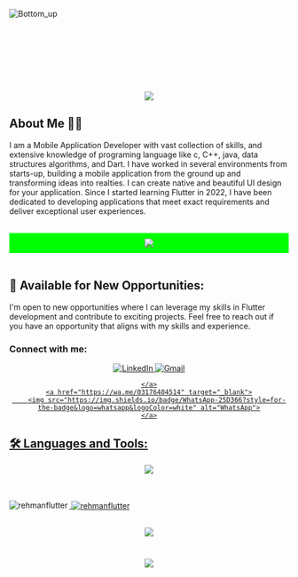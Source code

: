 

![Bottom_up](https://github.com/user-attachments/assets/4da6977a-113b-4fab-b853-eb496dd8cedd)<svg xmlns="http://www.w3.org/2000/svg" xmlns:xlink="http://www.w3.org/1999/xlink" style="z-index:1;position:relative" width="854" height="200" viewBox="0 0 854 200">
 
<div align="center">
    <img src="https://readme-typing-svg.herokuapp.com/?font=Righteous&size=35&color=199A8E&center=true&vCenter=true&width=500&height=70&duration=4000&lines=Hi+There!+👋;+I'm+Abdul+Rehman!+👩🏻‍💻;" />
</div>



## About Me 🙋‍♂️ 

I am a Mobile Application Developer with vast collection of skills, and extensive knowledge of programing language like c, C++, java, data structures algorithms, and Dart. I have worked in several environments from starts-up, building a mobile application from the ground up and transforming ideas into realties. I can create native and beautiful UI design for your application.
Since I started learning Flutter in 2022, I have been dedicated to developing applications that meet exact  requirements and deliver exceptional user experiences.


<br>
<div align="center" style="background-color: #00FF00; padding: 10px;">
    <img src="https://user-images.githubusercontent.com/73097560/115834477-dbab4500-a447-11eb-908a-139a6edaec5c.gif" />
</div>
<br>


## 🌟 Available for New Opportunities:
I'm open to new opportunities where I can leverage my skills in Flutter development and contribute to exciting projects. Feel free to reach out if you have an opportunity that aligns with my skills and experience.



<h3 align="left">Connect with me:</h3>
<p align="left">

    
<div align="center">
    <a href="https://www.linkedin.com/in/rehmanflutter/" target="_blank">
        <img src="https://img.shields.io/badge/LinkedIn-0077B5?style=for-the-badge&logo=linkedin&logoColor=white" alt="LinkedIn">
    </a>
    <a href="mailto:rehmanflutter1@gmail.com">
        <img src="https://img.shields.io/badge/Gmail-red?style=for-the-badge&logo=gmail&logoColor=white" alt="Gmail">
     
    </a>
    <a href="https://wa.me/03176484514" target="_blank">
        <img src="https://img.shields.io/badge/WhatsApp-25D366?style=for-the-badge&logo=whatsapp&logoColor=white" alt="WhatsApp">
    </a>
</div>

## 🛠 Languages and Tools:
<div align="center">
    <img src="https://skillicons.dev/icons?i=flutter,dart,firebase,git,github,androidstudio,vscode,figma,xd,postman,java,js,c,cplusplus" /><br><br><br>
</div>






<p><img align="left" src="https://github-readme-stats.vercel.app/api/top-langs?username=rehmanflutter&show_icons=true&locale=en&layout=compact" alt="rehmanflutter" /></p>

<p>&nbsp;<img align="center" src="https://github-readme-stats.vercel.app/api?username=rehmanflutter&show_icons=true&locale=en" alt="rehmanflutter" /></p>






<br>
<div align="center">
    <img src="https://user-images.githubusercontent.com/73097560/115834477-dbab4500-a447-11eb-908a-139a6edaec5c.gif" />
</div>
<br>

<h3 align="center">
    <img src="https://readme-typing-svg.herokuapp.com/?font=Righteous&size=25&color=199A8E&center=true&vCenter=true&width=500&height=70&duration=4000&lines=Thanks+for+visiting!+❤️;+Shoot+me+a+message+on+Linkedin!;I'm+Long+Life+Learner">
</h3>

<br/>
<!--








